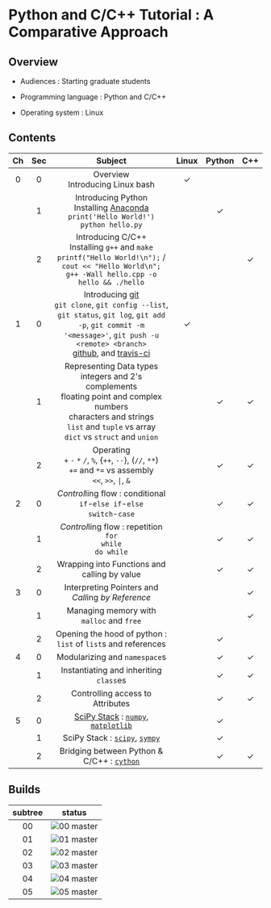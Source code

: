 # Python and C/C++ Tutorial : A Comparative Approach

## Overview

* Audiences : Starting graduate students

* Programming language : Python and C/C++

* Operating system : Linux


## Contents

| Ch  | Sec | Subject                           | Linux | Python | C++ |
|:---:|:---:|:----------------------------------:|:-----:|:------:|:---:|
|  0  |  0  | Overview<br>Introducing Linux bash |   ✓   |        |     |
|     |  1  | Introducing Python<br>Installing [Anaconda](https://www.anaconda.com/download/) <br>`print('Hello World!')`<br>`python hello.py` |       |   ✓    |     |
|     |  2  | Introducing C/C++<br>Installing `g++` and `make`<br>`printf("Hello World!\n");` / `cout << "Hello World\n";`<br>`g++ -Wall hello.cpp -o hello && ./hello` |       |        |  ✓  |
|  1  |  0  | Introducing [git](https://git-scm.com/)<br>`git clone`, `git config --list`, `git status`, `git log`, `git add -p`, `git commit -m '<message>'`, `git push -u <remote> <branch>`<br>[github](https://www.github.com), and [travis-ci](https://www.travis-ci.org) |   ✓   |        |     |
|     |  1  | Representing Data types <br> integers and 2's complements <br> floating point and complex numbers <br> characters and strings<br>`list` and `tuple` vs array<br>`dict` vs `struct` and `union` |       |   ✓    |  ✓  |
|     |  2  | Operating<br>`+` `-` `*` `/`, `%`, {`++`, `--`}, (`//`, `**`)<br>`+=` and `*=` vs assembly<br>`<<`, `>>`, `\|`, `&` |       |   ✓    |  ✓  |
|  2  |  0  | *Control*ling flow : conditional<br>`if`-`else if`-`else`<br>`switch`-`case` |       |   ✓    |  ✓  |
|     |  1  | *Control*ling flow : repetition<br>`for`<br>`while`<br>`do while` |       |   ✓    |  ✓  |
|     |  2  | Wrapping into Functions and calling by value      |       |   ✓    |  ✓  |
|  3  |  0  | Interpreting Pointers and *Call*ing *by Reference* |       |        |  ✓  |
|     |  1  | Managing memory with `malloc` and `free` |       |        |  ✓  |
|     |  2  | Opening the hood of python : `list` of `list`s and references |       |   ✓    |     |
|  4  |  0  | Modularizing and `namespace`s |       |   ✓    |  ✓  |
|     |  1  | Instantiating and inheriting `class`es |       |   ✓    |  ✓  |
|     |  2  | Controlling access to Attributes |       |   ✓    |  ✓  |
|  5  |  0  | [SciPy Stack](https://www.scipy.org/) : [`numpy`](http://www.numpy.org/), [`matplotlib`](https://matplotlib.org/gallery/index.html) |       |   ✓    |     |
|     |  1  | SciPy Stack : [`scipy`](https://docs.scipy.org/doc/scipy/reference/tutorial/io.html), [`sympy`](https://docs.sympy.org/latest/modules/printing.html#module-sympy.printing.ccode) |       |   ✓    |     |
|     |  2  | Bridging between Python & C/C++ : [`cython`](https://cython.org) |       |   ✓    |  ✓  |

## Builds
| subtree | status |
|:----:|:----:|
| 00 | ![00 master](https://travis-ci.org/kangwonlee/18pycpp-00.svg?branch=master) |
| 01 | ![01 master](https://travis-ci.org/kangwonlee/18pycpp-01.svg?branch=master) |
| 02 | ![02 master](https://travis-ci.org/kangwonlee/18pycpp-02.svg?branch=master) |
| 03 | ![03 master](https://travis-ci.org/kangwonlee/18pycpp-03.svg?branch=master) |
| 04 | ![04 master](https://travis-ci.org/kangwonlee/18pycpp-04.svg?branch=master) |
| 05 | ![05 master](https://travis-ci.org/kangwonlee/18pycpp-05.svg?branch=master) |

